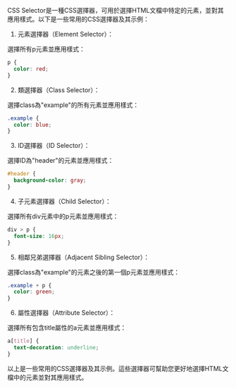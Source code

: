 

CSS Selector是一種CSS選擇器，可用於選擇HTML文檔中特定的元素，並對其應用樣式。以下是一些常用的CSS選擇器及其示例：

1. 元素選擇器（Element Selector）：

選擇所有p元素並應用樣式：

```CSS
p {
  color: red;
}
```

2. 類選擇器（Class Selector）：

選擇class為"example"的所有元素並應用樣式：

```CSS
.example {
  color: blue;
}
```

3. ID選擇器（ID Selector）：

選擇ID為"header"的元素並應用樣式：

```CSS
#header {
  background-color: gray;
}
```

4. 子元素選擇器（Child Selector）：

選擇所有div元素中的p元素並應用樣式：

```CSS
div > p {
  font-size: 16px;
}
```

5. 相鄰兄弟選擇器（Adjacent Sibling Selector）：

選擇class為"example"的元素之後的第一個p元素並應用樣式：

```CSS
.example + p {
  color: green;
}
```

6. 屬性選擇器（Attribute Selector）：

選擇所有包含title屬性的a元素並應用樣式：

```CSS
a[title] {
  text-decoration: underline;
}
```

以上是一些常用的CSS選擇器及其示例。這些選擇器可幫助您更好地選擇HTML文檔中的元素並對其應用樣式。